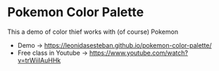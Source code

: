 # Pokemon Color Palette
This a demo of color thief works with (of course) Pokemon

- Demo -> https://leonidasesteban.github.io/pokemon-color-palette/
- Free class in Youtube -> https://www.youtube.com/watch?v=trWiiIAuHHk

